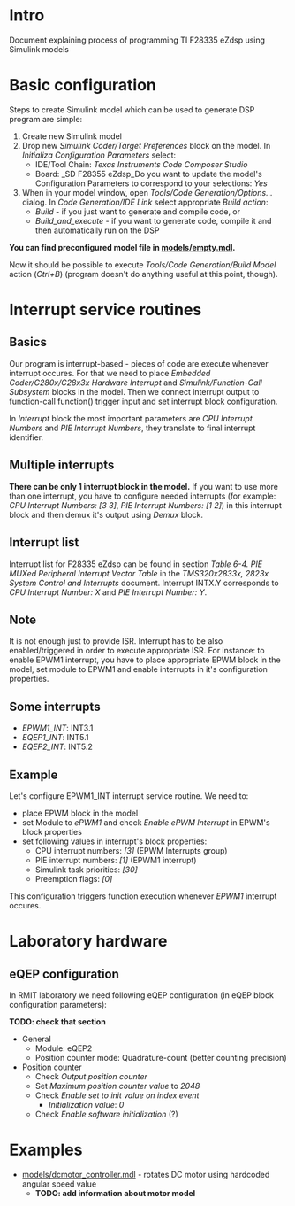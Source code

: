 Intro
====================

Document explaining process of programming TI F28335 eZdsp using Simulink models




Basic configuration
===================

Steps to create Simulink model which can be used to generate DSP program are simple:

1. Create new Simulink model
1. Drop new _Simulink Coder/Target Preferences_ block on the model. In _Initializa Configuration Parameters_ select:
	* IDE/Tool Chain: _Texas Instruments Code Composer Studio_
	* Board: _SD F28355 eZdsp_Do you want to update the model's Configuration Parameters to correspond to your selections: _Yes_
1. When in your model window, open _Tools/Code Generation/Options..._ dialog. In _Code Generation/IDE Link_ select appropriate _Build action_:
	* _Build_ - if you just want to generate and compile code, or
	* _Build_and_execute_ - if you want to generate code, compile it and then automatically run on the DSP

**You can find preconfigured model file in [models/empty.mdl](models/empty.mdl).**

Now it should be possible to execute _Tools/Code Generation/Build Model_ action (_Ctrl+B_) (program doesn't do anything useful at this point, though).

Interrupt service routines
==========================

Basics
------

Our program is interrupt-based - pieces of code are execute whenever interrupt occures. For that we need to place _Embedded Coder/C280x/C28x3x Hardware Interrupt_ and _Simulink/Function-Call Subsystem_ blocks in the model. Then we connect interrupt output to function-call function() trigger input and set interrupt block configuration.

In _Interrupt_ block the most important parameters are _CPU Interrupt Numbers_ and _PIE Interrupt Numbers_, they translate to final interrupt identifier.

Multiple interrupts
-------------------

**There can be only 1 interrupt block in the model.** If you want to use more than one interrupt, you have to configure needed interrupts (for example: _CPU Interrupt Numbers: [3 3]_, _PIE Interrupt Numbers: [1 2]_) in this interrupt block and then demux it's output using _Demux_ block.


Interrupt list
--------------

Interrupt list for F28335 eZdsp can be found in section _Table 6-4. PIE MUXed Peripheral Interrupt Vector Table_ in the _TMS320x2833x, 2823x System Control and Interrupts_ document. Interrupt INTX.Y corresponds to _CPU Interrupt Number: X_ and _PIE Interrupt Number: Y_.

Note
-------

It is not enough just to provide ISR. Interrupt has to be also enabled/triggered in order to execute appropriate ISR. For instance: to enable EPWM1 interrupt, you have to place appropriate EPWM block in the model, set module to EPWM1 and enable interrupts in it's configuration properties.

Some interrupts
---------------

* _EPWM1_INT_: INT3.1
* _EQEP1_INT_: INT5.1
* _EQEP2_INT_: INT5.2

Example
-------

Let's configure EPWM1_INT interrupt service routine. We need to:

* place EPWM block in the model
* set Module to _ePWM1_ and check _Enable ePWM Interrupt_ in EPWM's block properties
* set following values in interrupt's block properties:
	* CPU interrupt numbers: _[3]_ (EPWM Interrupts group)
	* PIE interrupt numbers: _[1]_ (EPWM1 interrupt)
	* Simulink task priorities: _[30]_
	* Preemption flags: _[0]_

This configuration triggers function execution whenever _EPWM1_ interrupt occures.

Laboratory hardware
===================

eQEP configuration
------------------

In RMIT laboratory we need following eQEP configuration (in eQEP block configuration parameters):

**TODO: check that section**

* General
	* Module: eQEP2
	* Position counter mode: Quadrature-count (better counting precision)
* Position counter
	* Check _Output position counter_
	* Set _Maximum position counter value_ to _2048_
	* Check _Enable set to init value on index event_
		* _Initialization value_: _0_
	* Check _Enable software initialization_ (?) 

Examples
========

* [models/dcmotor_controller.mdl](models/dcmotor_controller.mdl) - rotates DC motor using hardcoded angular speed value
	* **TODO: add information about motor model**
